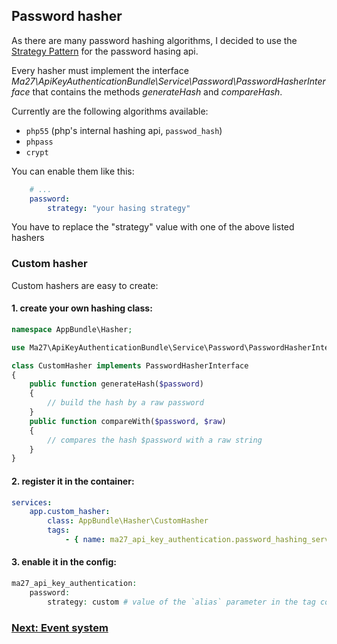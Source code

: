 Password hasher
---------------

As there are many password hashing algorithms, I decided to use the [Strategy Pattern](https://en.wikipedia.org/wiki/Strategy_pattern) for the password hasing api.

Every hasher must implement the interface *Ma27\ApiKeyAuthenticationBundle\Service\Password\PasswordHasherInterface* that contains the methods *generateHash* and *compareHash*.

Currently are the following algorithms available:

- `php55` (php's internal hashing api, `passwod_hash`)
- `phpass`
- `crypt`

You can enable them like this:

``` yaml
    # ...
    password:
        strategy: "your hasing strategy"
```

You have to replace the "strategy" value with one of the above listed hashers

### Custom hasher

Custom hashers are easy to create:

#### 1. create your own hashing class:

``` php
namespace AppBundle\Hasher;

use Ma27\ApiKeyAuthenticationBundle\Service\Password\PasswordHasherInterface;

class CustomHasher implements PasswordHasherInterface
{
    public function generateHash($password)
    {
        // build the hash by a raw password
    }
    public function compareWith($password, $raw)
    {
        // compares the hash $password with a raw string
    }
}
```

#### 2. register it in the container:

``` yaml
services:
    app.custom_hasher:
        class: AppBundle\Hasher\CustomHasher
        tags:
            - { name: ma27_api_key_authentication.password_hashing_service, alias: custom }
```

#### 3. enable it in the config:

``` php
ma27_api_key_authentication:
    password:
        strategy: custom # value of the `alias` parameter in the tag config
```

### [Next: Event system](https://github.com/Ma27/Ma27ApiKeyAuthenticationBundle/blob/master/Resources/doc/event-system.md)
